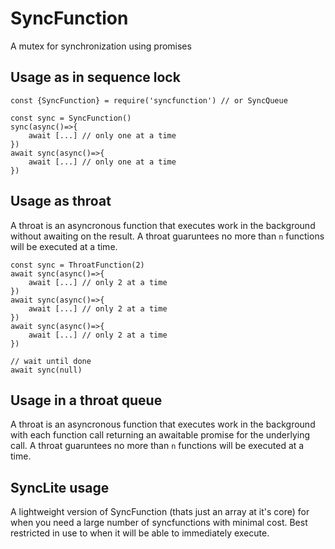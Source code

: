 # SyncFunction

A mutex for synchronization using promises

## Usage as in sequence lock

```
const {SyncFunction} = require('syncfunction') // or SyncQueue

const sync = SyncFunction()
sync(async()=>{
    await [...] // only one at a time
})
await sync(async()=>{
    await [...] // only one at a time
})
```

## Usage as throat

A throat is an asyncronous function that executes work in the background without awaiting on the result. A throat guaruntees no more than `n` functions will be executed at a time.

```
const sync = ThroatFunction(2)
await sync(async()=>{
    await [...] // only 2 at a time
})
await sync(async()=>{
    await [...] // only 2 at a time
})
await sync(async()=>{
    await [...] // only 2 at a time
})

// wait until done
await sync(null)
```


## Usage in a throat queue


A throat is an asyncronous function that executes work in the background with each function call returning an awaitable promise for the underlying call. A throat guaruntees no more than `n` functions will be executed at a time.

## SyncLite usage

A lightweight version of SyncFunction (thats just an array at it's core) for when you need a large number of syncfunctions with minimal cost. Best restricted in use to when it will be able to immediately execute.